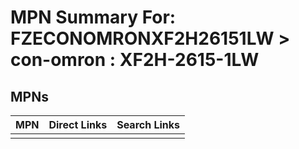 



# MPN Summary For: FZECONOMRONXF2H26151LW > con-omron : XF2H-2615-1LW

## MPNs
  

|MPN|Direct Links|Search Links|
| :--- | :--- | :--- |
||||
